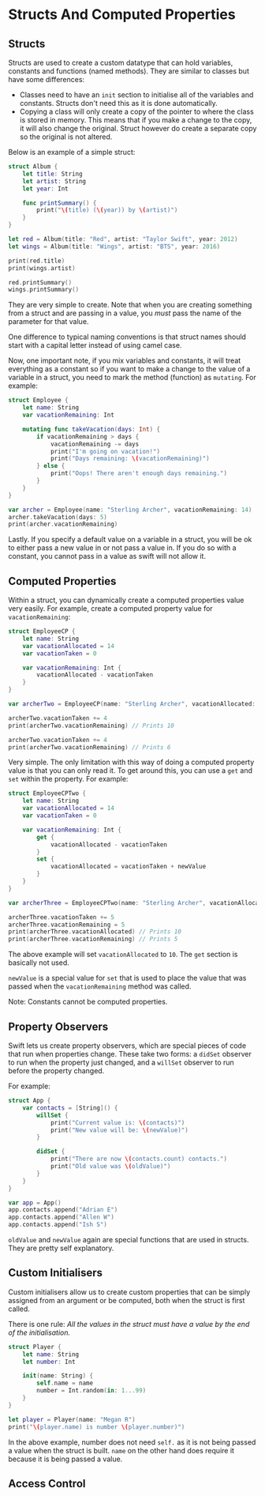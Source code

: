 # Structs And Computed Properties

## Structs

Structs are used to create a custom datatype that can hold variables, constants and functions (named methods). They are similar to classes but have some differences:

- Classes need to have an `init` section to initialise all of the variables and constants. Structs don't need this as it is done automatically.
- Copying a class will only create a copy of the pointer to where the class is stored in memory. This means that if you make a change to the copy, it will also change the original. Struct however do create a separate copy so the original is not altered.

Below is an example of a simple struct:

``` swift
struct Album {
    let title: String
    let artist: String
    let year: Int

    func printSummary() {
        print("\(title) (\(year)) by \(artist)")
    }
}

let red = Album(title: "Red", artist: "Taylor Swift", year: 2012)
let wings = Album(title: "Wings", artist: "BTS", year: 2016)

print(red.title)
print(wings.artist)

red.printSummary()
wings.printSummary()
```

They are very simple to create. Note that when you are creating something from a struct and are passing in a value, you *must* pass the name of the parameter for that value.

One difference to typical naming conventions is that struct names should start with a capital letter instead of using camel case.

Now, one important note, if you mix variables and constants, it will treat everything as a constant so if you want to make a change to the value of a variable in a struct, you need to mark the method (function) as `mutating`. For example:

``` swift
struct Employee {
    let name: String
    var vacationRemaining: Int

    mutating func takeVacation(days: Int) {
        if vacationRemaining > days {
            vacationRemaining -= days
            print("I'm going on vacation!")
            print("Days remaining: \(vacationRemaining)")
        } else {
            print("Oops! There aren't enough days remaining.")
        }
    }
}

var archer = Employee(name: "Sterling Archer", vacationRemaining: 14)
archer.takeVacation(days: 5)
print(archer.vacationRemaining)
```

Lastly. If you specify a default value on a variable in a struct, you will be ok to either pass a new value in or not pass a value in. If you do so with a constant, you cannot pass in a value as swift will not allow it.

## Computed Properties

Within a struct, you can dynamically create a computed properties value very easily. For example, create a computed property value for `vacationRemaining`:

``` swift
struct EmployeeCP {
    let name: String
    var vacationAllocated = 14
    var vacationTaken = 0

    var vacationRemaining: Int {
        vacationAllocated - vacationTaken
    }
}

var archerTwo = EmployeeCP(name: "Sterling Archer", vacationAllocated: 14)

archerTwo.vacationTaken += 4
print(archerTwo.vacationRemaining) // Prints 10

archerTwo.vacationTaken += 4
print(archerTwo.vacationRemaining) // Prints 6
```

Very simple. The only limitation with this way of doing a computed property value is that you can only read it. To get around this, you can use a `get` and `set` within the property. For example:

``` swift
struct EmployeeCPTwo {
    let name: String
    var vacationAllocated = 14
    var vacationTaken = 0

    var vacationRemaining: Int {
        get {
            vacationAllocated - vacationTaken
        }
        set {
            vacationAllocated = vacationTaken + newValue
        }
    }
}

var archerThree = EmployeeCPTwo(name: "Sterling Archer", vacationAllocated: 15)

archerThree.vacationTaken += 5
archerThree.vacationRemaining = 5
print(archerThree.vacationAllocated) // Prints 10
print(archerThree.vacationRemaining) // Prints 5
```

The above example will set `vacationAllocated` to `10`. The `get` section is basically not used.

`newValue` is a special value for `set` that is used to place the value that was passed when the `vacationRemaining` method was called.

Note: Constants cannot be computed properties.

## Property Observers

Swift lets us create property observers, which are special pieces of code that run when properties change. These take two forms: a `didSet` observer to run when the property just changed, and a `willSet` observer to run before the property changed.

For example:

``` swift
struct App {
    var contacts = [String]() {
        willSet {
            print("Current value is: \(contacts)")
            print("New value will be: \(newValue)")
        }

        didSet {
            print("There are now \(contacts.count) contacts.")
            print("Old value was \(oldValue)")
        }
    }
}

var app = App()
app.contacts.append("Adrian E")
app.contacts.append("Allen W")
app.contacts.append("Ish S")
```

`oldValue` and `newValue` again are special functions that are used in structs. They are pretty self explanatory.

## Custom Initialisers

Custom initialisers allow us to create custom properties that can be simply assigned from an argument or be computed, both when the struct is first called.

There is one rule: *All the values in the struct must have a value by the end of the initialisation.*

``` swift
struct Player {
    let name: String
    let number: Int

    init(name: String) {
        self.name = name
        number = Int.random(in: 1...99)
    }
}

let player = Player(name: "Megan R")
print("\(player.name) is number \(player.number)")
```

In the above example, number does not need `self.` as it is not being passed a value when the struct is built. `name` on the other hand does require it because it is being passed a value.

## Access Control

